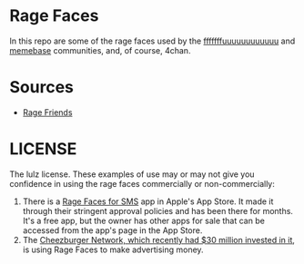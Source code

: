 # Rage Faces

In this repo are some of the rage faces used by the
[fffffffuuuuuuuuuuuu](http://www.reddit.com/r/fffffffuuuuuuuuuuuu)
and [memebase](http://memebase.com) communities, and, of
course, 4chan.

# Sources

* [Rage Friends](http://redct.info/reddit/ragefriends/)

# LICENSE

The lulz license. These examples of use may or may not give you confidence in
using the rage faces commercially or non-commercially:

1. There is a [Rage Faces for SMS](http://itunes.apple.com/us/app/rage-faces-for-sms/id406504595?mt=8) app in Apple's App Store. It made it through their stringent
approval policies and has been there for months. It's a free app, but
the owner has other apps for sale that can be accessed from the app's
page in the App Store.
2. The [Cheezburger Network, which recently had $30 million invested in it](http://blog.cheezburger.com/miscellaneous/omg-30-million1-thats-a-lot-of-cheezburgers/), is using Rage Faces to make advertising money.
